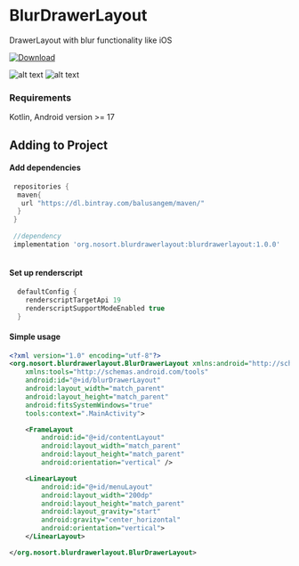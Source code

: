 # BlurDrawerLayout
DrawerLayout with blur functionality like iOS
 
 [ ![Download](https://api.bintray.com/packages/balusangem/maven/blurdrawerlayout/images/download.svg) ](https://bintray.com/balusangem/maven/blurdrawerlayout/_latestVersion)
 
![alt text](https://github.com/BALUSANGEM/BlurDrawerLayout/blob/master/BlurScreenShot1.png)
![alt text](https://github.com/BALUSANGEM/BlurDrawerLayout/blob/master/BlurScreenshot2.png)
### Requirements
Kotlin, Android version >= 17

## Adding to Project


#### Add dependencies

```groovy
 repositories {
  maven{
   url "https://dl.bintray.com/balusangem/maven/"
  }
 }
 
 //dependency
 implementation 'org.nosort.blurdrawerlayout:blurdrawerlayout:1.0.0'
 
```

#### Set up renderscript

```groovy
  defaultConfig {
    renderscriptTargetApi 19
    renderscriptSupportModeEnabled true
  }
```


#### Simple usage

```xml
<?xml version="1.0" encoding="utf-8"?>
<org.nosort.blurdrawerlayout.BlurDrawerLayout xmlns:android="http://schemas.android.com/apk/res/android"
    xmlns:tools="http://schemas.android.com/tools"
    android:id="@+id/blurDrawerLayout"
    android:layout_width="match_parent"
    android:layout_height="match_parent"
    android:fitsSystemWindows="true"
    tools:context=".MainActivity">

    <FrameLayout
        android:id="@+id/contentLayout"
        android:layout_width="match_parent"
        android:layout_height="match_parent"
        android:orientation="vertical" />

    <LinearLayout
        android:id="@+id/menuLayout"
        android:layout_width="200dp"
        android:layout_height="match_parent"
        android:layout_gravity="start"
        android:gravity="center_horizontal"
        android:orientation="vertical">
    </LinearLayout>

</org.nosort.blurdrawerlayout.BlurDrawerLayout>
```
